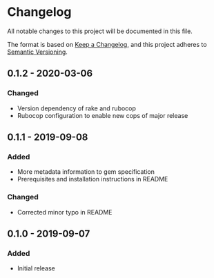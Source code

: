 # Changelog

All notable changes to this project will be documented in this file.

The format is based on [Keep a Changelog](https://keepachangelog.com/en/1.0.0/),
and this project adheres to [Semantic Versioning](https://semver.org/spec/v2.0.0.html).

## 0.1.2 - 2020-03-06

### Changed

- Version dependency of rake and rubocop
- Rubocop configuration to enable new cops of major release

## 0.1.1 - 2019-09-08

### Added

- More metadata information to gem specification
- Prerequisites and installation instructions in README

### Changed

- Corrected minor typo in README

## 0.1.0 - 2019-09-07

### Added

- Initial release
